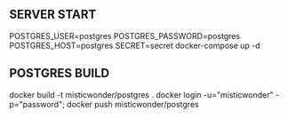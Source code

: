 ## SERVER START
POSTGRES_USER=postgres POSTGRES_PASSWORD=postgres POSTGRES_HOST=postgres SECRET=secret docker-compose up -d

## POSTGRES BUILD
docker build -t misticwonder/postgres .
docker login -u="misticwonder" -p="password";
docker push misticwonder/postgres

